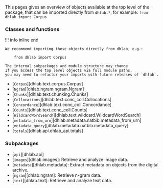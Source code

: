 This pages gives an overview of objects available at the top level of the package,
that can be imported directly from `dhlab.*`, for example: `from dhlab import Corpus`

### Classes and functions

!!! info inline end

    We recommend importing these objects directly from dhlab, e.g.:

        from dhlab import Corpus

    The internal subpackages and module structure may change.
    If you access the top level objects via full module paths,
    you may need to refactor your imports with future releases of `dhlab`.

- [`Corpus`][dhlab.text.corpus.Corpus]
- [`Ngram`][dhlab.ngram.ngram.Ngram]
- [`Chunks`][dhlab.text.chunking.Chunks]
- [`Collocations`][dhlab.text.conc_coll.Collocations]
- [`Concordance`][dhlab.text.conc_coll.Concordance]
- [`Counts`][dhlab.text.conc_coll.Counts]
- [`WildcardWordSearch`][dhlab.text.wildcard.WildcardWordSearch]
- [`metadata_from_urn`][dhlab.metadata.natbib.metadata_from_urn]
- [`metadata_query`][dhlab.metadata.natbib.metadata_query]
- [`totals`][dhlab.api.dhlab_api.totals]

### Subpackages

- [`api`][dhlab.api]
- [`images`][dhlab.images]: Retrieve and analyze image data.
- [`metadata`][dhlab.metadata]: Extract metadata on objects from the digital archive.
- [`ngram`][dhlab.ngram]: Retrieve n-gram data.
- [`text`][dhlab.text]: Retrieve and analyze text data.
